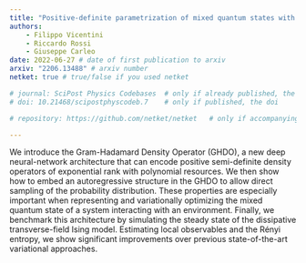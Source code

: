 ```yaml
---
title: "Positive-definite parametrization of mixed quantum states with deep neural networks"
authors:
    - Filippo Vicentini
    - Riccardo Rossi
    - Giuseppe Carleo
date: 2022-06-27 # date of first publication to arxiv
arxiv: "2206.13488" # arxiv number
netket: true # true/false if you used netket

# journal: SciPost Physics Codebases  # only if already published, the full citation (with year)
# doi: 10.21468/scipostphyscodeb.7    # only if published, the doi

# repository: https://github.com/netket/netket   # only if accompanying code has been released, full url

---
```


We introduce the Gram-Hadamard Density Operator (GHDO), a new deep neural-network architecture that can encode positive semi-definite density operators of exponential rank with polynomial resources. We then show how to embed an autoregressive structure in the GHDO to allow direct sampling of the probability distribution. These properties are especially important when representing and variationally optimizing the mixed quantum state of a system interacting with an environment. Finally, we benchmark this architecture by simulating the steady state of the dissipative transverse-field Ising model. Estimating local observables and the Rényi entropy, we show significant improvements over previous state-of-the-art variational approaches.